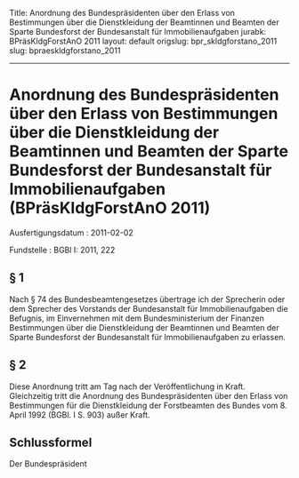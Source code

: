 Title: Anordnung des Bundespräsidenten über den Erlass von Bestimmungen über die Dienstkleidung
  der Beamtinnen und Beamten der Sparte Bundesforst der Bundesanstalt für Immobilienaufgaben
jurabk: BPräsKldgForstAnO 2011
layout: default
origslug: bpr_skldgforstano_2011
slug: bpraeskldgforstano_2011

---

# Anordnung des Bundespräsidenten über den Erlass von Bestimmungen über die Dienstkleidung der Beamtinnen und Beamten der Sparte Bundesforst der Bundesanstalt für Immobilienaufgaben (BPräsKldgForstAnO 2011)

Ausfertigungsdatum
:   2011-02-02

Fundstelle
:   BGBl I: 2011, 222


## § 1

Nach § 74 des Bundesbeamtengesetzes übertrage ich der Sprecherin oder
dem Sprecher des Vorstands der Bundesanstalt für Immobilienaufgaben
die Befugnis, im Einvernehmen mit dem Bundesministerium der Finanzen
Bestimmungen über die Dienstkleidung der Beamtinnen und Beamten der
Sparte Bundesforst der Bundesanstalt für Immobilienaufgaben zu
erlassen.


## § 2

Diese Anordnung tritt am Tag nach der Veröffentlichung in Kraft.
Gleichzeitig tritt die Anordnung des Bundespräsidenten über den Erlass
von Bestimmungen für die Dienstkleidung der Forstbeamten des Bundes
vom 8. April 1992 (BGBl. I S. 903) außer Kraft.


## Schlussformel

Der Bundespräsident


